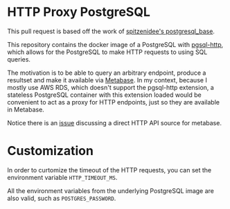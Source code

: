 # HTTP Proxy PostgreSQL

This pull request is based off the work of [spitzenidee's postgresql_base](https://github.com/spitzenidee/postgresql_base/).

This repository contains the docker image of a PostgreSQL with [pgsql-http](https://github.com/pramsey/pgsql-http), which allows for the PostgreSQL to make HTTP requests to using SQL queries.

The motivation is to be able to query an arbitrary endpoint, produce a resultset and make it available via [Metabase](https://github.com/metabase/metabase/). In my context, because I mostly use AWS RDS, which doesn't support the pgsql-http extension, a stateless PostgreSQL container with this extension loaded would be convenient to act as a proxy for HTTP endpoints, just so they are available in Metabase.

Notice there is an [issue](https://github.com/metabase/metabase/issues/4831) discussing a direct HTTP API source for metabase.

# Customization

In order to curtomize the timeout of the HTTP requests, you can set the environment variable `HTTP_TIMEOUT_MS`.

All the environment variables from the underlying PostgreSQL image are also valid, such as `POSTGRES_PASSWORD`.
